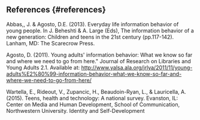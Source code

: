 ## References {#references}

Abbas,, J. &amp; Agosto, D.E. (2013). Everyday life information behavior of young people. In J. Beheshti &amp; A. Large (Eds), The information behavior of a new generation: Children and teens in the 21st century (pp.117-142). Lanham, MD: The Scarecrow Press.

Agosto, D. (2011). Young adults&#039; information behavior: What we know so far and where we need to go from here.&quot; Journal of Research on Libraries and Young Adults 2.1\. Available at: http://www.yalsa.ala.org/jrlya/2011/11/young-adults%E2%80%99-information-behavior-what-we-know-so-far-and-where-we-need-to-go-from-here/

Wartella, E., Rideout, V., Zupancic, H., Beaudoin-Ryan, L., &amp; Lauricella, A. (2015). Teens, health and technology: A national survey. Evanston, IL: Center on Media and Human Development, School of Communication, Northwestern University. Identity and Self-Development